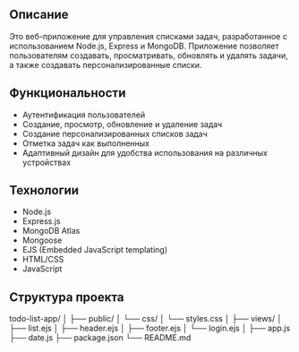 ## Описание
Это веб-приложение для управления списками задач, разработанное с использованием Node.js, Express и MongoDB. Приложение позволяет пользователям создавать, просматривать, обновлять и удалять задачи, а также создавать персонализированные списки.

## Функциональности
- Аутентификация пользователей
- Создание, просмотр, обновление и удаление задач
- Создание персонализированных списков задач
- Отметка задач как выполненных
- Адаптивный дизайн для удобства использования на различных устройствах

## Технологии
- Node.js
- Express.js
- MongoDB Atlas
- Mongoose
- EJS (Embedded JavaScript templating)
- HTML/CSS
- JavaScript

## Структура проекта
todo-list-app/
│
├── public/
│   └── css/
│       └── styles.css
│
├── views/
│   ├── list.ejs
│   ├── header.ejs
│   ├── footer.ejs
│   └── login.ejs
│
├── app.js
├── date.js
├── package.json
└── README.md
   
